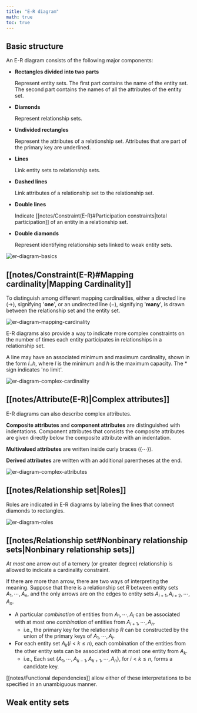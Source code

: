 ```yaml
---
title: "E-R diagram"
math: true
toc: true
---
```


## Basic structure

An E-R diagram consists of the following major components:

- **Rectangles divided into two parts**

    Represent entity sets. The first part contains the name of the entity set. The second part contains the names of all the attributes of the entity set.

- **Diamonds**

    Represent relationship sets.

- **Undivided rectangles**

    Represent the attributes of a relationship set. Attributes that are part of the primary key are underlined.

- **Lines**
  
    Link entity sets to relationship sets.

- **Dashed lines**

    Link attributes of a relationship set to the relationship set.

- **Double lines**

    Indicate [[notes/Constraint(E-R)#Participation constraints|total participation]] of an entity in a relationship set.

- **Double diamonds**

    Represent identifying relationship sets linked to weak entity sets.

![er-diagram-basics](notes/images/er-diagram-basics.png)

## [[notes/Constraint(E-R)#Mapping cardinality|Mapping Cardinality]]

To distinguish among different mapping cardinalities, either a directed line $(\rightarrow)$, signifying '**one**', or an undirected line $(-)$, signifying '**many**', is drawn between the relationship set and the entity set.

![er-diagram-mapping-cardinality](notes/images/er-diagram-mapping-cardinality.png)

E-R diagrams also provide a way to indicate more complex constraints on the number of times each entity participates in relationships in a relationship set.

A line may have an associated minimum and maximum cardinality, shown in the form $l..h$, where $l$ is the minimum and $h$ is the maximum capacity. The $*$ sign indicates 'no limit'.

![er-diagram-complex-cardinality](notes/images/er-diagram-complex-cardinality.png)

## [[notes/Attribute(E-R)|Complex attributes]]

E-R diagrams can also describe complex attributes.

**Composite attributes** and **component attributes** are distinguished with indentations. Component attributes that consists the composite attributes are given directly below the composite attribute with an indentation.

**Multivalued attributes** are written inside curly braces $( \{ \cdots \} )$.

**Derived attributes** are written with an additional parentheses at the end.

![er-diagram-complex-attributes](notes/images/er-diagram-complex-attributes.png)

## [[notes/Relationship set|Roles]]

Roles are indicated in E-R diagrams by labeling the lines that connect diamonds to rectangles.

![er-diagram-roles](notes/images/er-diagram-roles.png)

## [[notes/Relationship set#Nonbinary relationship sets|Nonbinary relationship sets]]

_At most_ one arrow out of a ternery (or greater degree) relationship is allowed to indicate a cardinality constraint.

If there are more than arrow, there are two ways of interpreting the meaning. Suppose that there is a relationship set $R$ between entity sets $A_1, \cdots, A_n$, and the only arrows are on the edges to entity sets $A_{i+1}, A_{i+2}, \cdots, A_n$.
- A particular _combination_ of entities from $A_1, \cdots, A_i$ can be associated with at most one _combination_ of entities from $A_{i+1}, \cdots, A_n$.
  - i.e., the primary key for the relationship $R$ can be constructed by the union of the primary keys of $A_1, \cdots, A_i$.
- For each entity set $A_k (i < k \leq n)$, each combination of the entities from the other entity sets can be associated with at most one entity from $A_k$.
  - i.e., Each set $\{ A_1, \cdots, A_{k-1}, A_{k+1}, \cdots, A_n \}$, for $i < k \leq n$, forms a candidate key.

[[notes/Functional dependencies]] allow either of these interpretations to be specified in an unambiguous manner.

## Weak entity sets

